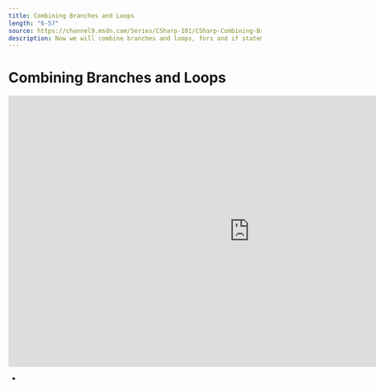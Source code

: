 ```yaml
---
title: Combining Branches and Loops
length: "6-57"
source: https://channel9.msdn.com/Series/CSharp-101/CSharp-Combining-Branches-and-Loops
description: Now we will combine branches and loops, fors and if statements. As our little application gets more complex and more interesting we'll want to consider how to hold and manipulate data with these new C# and .NET keywords.
---
```

# Combining Branches and Loops

<iframe src="https://channel9.msdn.com/Series/CSharp-101/CSharp-Combining-Branches-and-Loops/player?format=html5" width="960" height="540" allowFullScreen frameBorder="0" title="C#: Combining Branches and Loops [11 of 19] - Microsoft Channel 9 Video"></iframe>

- 
